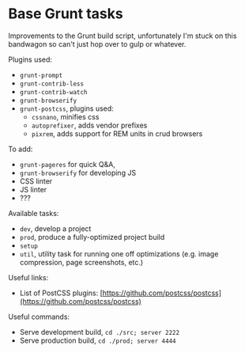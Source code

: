 Base Grunt tasks
===

Improvements to the Grunt build script, unfortunately I'm stuck on this bandwagon so can't just hop over to gulp or whatever.

Plugins used:
- `grunt-prompt`
- `grunt-contrib-less`
- `grunt-contrib-watch`
- `grunt-browserify`
- `grunt-postcss`, plugins used:
    - `cssnano`, minifies css
    - `autoprefixer`, adds vendor prefixes
    - `pixrem`, adds support for REM units in crud browsers

To add:
- `grunt-pageres` for quick Q&A,
- `grunt-browserify` for developing JS
- CSS linter
- JS linter
- ???

Available tasks:
- `dev`, develop a project
- `prod`, produce a fully-optimized project build
- `setup`
- `util`, utility task for running one off optimizations (e.g. image compression, page screenshots, etc.)

Useful links:
- List of PostCSS plugins: [https://github.com/postcss/postcss](https://github.com/postcss/postcss)

Useful commands:
- Serve development build, `cd ./src; server 2222`
- Serve production build, `cd ./prod; server 4444`
